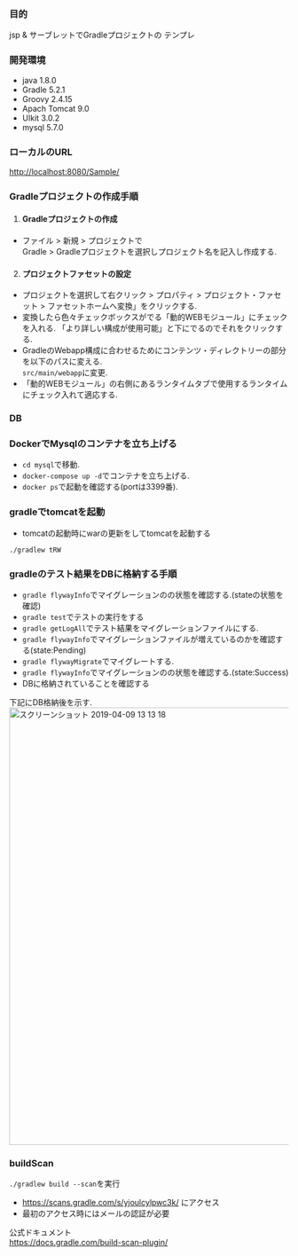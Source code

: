### 目的
jsp & サーブレットでGradleプロジェクトの テンプレ

### 開発環境
+ java  1.8.0
+ Gradle 5.2.1
+ Groovy 2.4.15
+ Apach Tomcat 9.0  
+ UIkit 3.0.2
+ mysql 5.7.0

### ローカルのURL
[http://localhost:8080/Sample/](http://localhost:8080/Sample/)

### Gradleプロジェクトの作成手順

1. #### Gradleプロジェクトの作成
 - ファイル > 新規 > プロジェクトで  
Gradle > Gradleプロジェクトを選択しプロジェクト名を記入し作成する.

2. #### プロジェクトファセットの設定
 - プロジェクトを選択して右クリック > プロパティ > プロジェクト・ファセット > ファセットホームへ変換」をクリックする.  
 - 変換したら色々チェックボックスがでる「動的WEBモジュール」にチェックを入れる. 「より詳しい構成が使用可能」と下にでるのでそれをクリックする.   
 - GradleのWebapp構成に合わせるためにコンテンツ・ディレクトリーの部分を以下のパスに変える.    
 `src/main/webapp`に変更.
 - 「動的WEBモジュール」の右側にあるランタイムタブで使用するランタイムにチェック入れて適応する.

### DB
### DockerでMysqlのコンテナを立ち上げる
+ `cd mysql`で移動.
+ `docker-compose up -d`でコンテナを立ち上げる.
+ `docker ps`で起動を確認する(portは3399番).

### gradleでtomcatを起動
+ tomcatの起動時にwarの更新をしてtomcatを起動する

`./gradlew tRW`


### gradleのテスト結果をDBに格納する手順

+ `gradle flywayInfo`でマイグレーションのの状態を確認する.(stateの状態を確認)
+ `gradle test`でテストの実行をする
+ `gradle getLogAll`でテスト結果をマイグレーションファイルにする.
+ `gradle flywayInfo`でマイグレーションファイルが増えているのかを確認する(state:Pending)
+ `gradle flywayMigrate`でマイグレートする.
+ `gradle flywayInfo`でマイグレーションのの状態を確認する.(state:Success)
+ DBに格納されていることを確認する

下記にDB格納後を示す. 
<img width="789" alt="スクリーンショット 2019-04-09 13 13 18" src="https://user-images.githubusercontent.com/38200453/55772922-53a8ab80-5ac9-11e9-8150-2fbd217590c2.png">

### buildScan

`./gradlew build --scan`を実行

- https://scans.gradle.com/s/yjoulcylpwc3k/ にアクセス  
- 最初のアクセス時にはメールの認証が必要

公式ドキュメント  
https://docs.gradle.com/build-scan-plugin/

